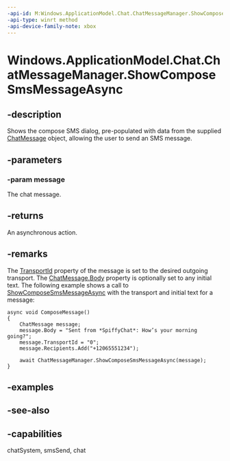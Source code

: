 ```yaml
---
-api-id: M:Windows.ApplicationModel.Chat.ChatMessageManager.ShowComposeSmsMessageAsync(Windows.ApplicationModel.Chat.ChatMessage)
-api-type: winrt method
-api-device-family-note: xbox
---
```


<!-- Method syntax
public Windows.Foundation.IAsyncAction ShowComposeSmsMessageAsync(Windows.ApplicationModel.Chat.ChatMessage message)
-->

# Windows.ApplicationModel.Chat.ChatMessageManager.ShowComposeSmsMessageAsync

## -description
Shows the compose SMS dialog, pre-populated with data from the supplied [ChatMessage](chatmessage.md) object, allowing the user to send an SMS message.

## -parameters
### -param message
The chat message.

## -returns
An asynchronous action.

## -remarks
The [TransportId](chatmessage_transportid.md) property of the message is set to the desired outgoing transport. The [ChatMessage.Body](chatmessage_body.md) property is optionally set to any initial text. The following example shows a call to [ShowComposeSmsMessageAsync](chatmessagemanager_showcomposesmsmessageasync.md) with the transport and initial text for a message:

```
async void ComposeMessage()
{
    ChatMessage message;
    message.Body = "Sent from *SpiffyChat*: How’s your morning going?";
    message.TransportId = "0";
    message.Recipients.Add("+12065551234"); 

    await ChatMessageManager.ShowComposeSmsMessageAsync(message);
}

```



## -examples

## -see-also

## -capabilities
chatSystem, smsSend, chat
